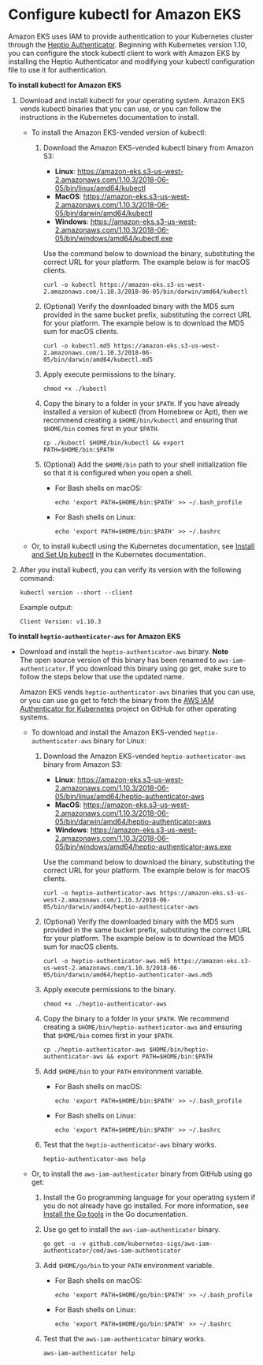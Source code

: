 # Configure kubectl for Amazon EKS<a name="configure-kubectl"></a>

Amazon EKS uses IAM to provide authentication to your Kubernetes cluster through the [Heptio Authenticator](https://github.com/heptio/authenticator)\. Beginning with Kubernetes version 1\.10, you can configure the stock kubectl client to work with Amazon EKS by installing the Heptio Authenticator and modifying your kubectl configuration file to use it for authentication\.

**To install kubectl for Amazon EKS**

1. Download and install kubectl for your operating system\. Amazon EKS vends kubectl binaries that you can use, or you can follow the instructions in the Kubernetes documentation to install\.
   + To install the Amazon EKS\-vended version of kubectl:

     1. Download the Amazon EKS\-vended kubectl binary from Amazon S3:
        + **Linux**: [https://amazon\-eks\.s3\-us\-west\-2\.amazonaws\.com/1\.10\.3/2018\-06\-05/bin/linux/amd64/kubectl](https://amazon-eks.s3-us-west-2.amazonaws.com/1.10.3/2018-06-05/bin/linux/amd64/kubectl)
        + **MacOS**: [https://amazon\-eks\.s3\-us\-west\-2\.amazonaws\.com/1\.10\.3/2018\-06\-05/bin/darwin/amd64/kubectl](https://amazon-eks.s3-us-west-2.amazonaws.com/1.10.3/2018-06-05/bin/darwin/amd64/kubectl)
        + **Windows**: [https://amazon\-eks\.s3\-us\-west\-2\.amazonaws\.com/1\.10\.3/2018\-06\-05/bin/windows/amd64/kubectl\.exe](https://amazon-eks.s3-us-west-2.amazonaws.com/1.10.3/2018-06-05/bin/windows/amd64/kubectl.exe)

        Use the command below to download the binary, substituting the correct URL for your platform\. The example below is for macOS clients\.

        ```
        curl -o kubectl https://amazon-eks.s3-us-west-2.amazonaws.com/1.10.3/2018-06-05/bin/darwin/amd64/kubectl
        ```

     1. \(Optional\) Verify the downloaded binary with the MD5 sum provided in the same bucket prefix, substituting the correct URL for your platform\. The example below is to download the MD5 sum for macOS clients\.

        ```
        curl -o kubectl.md5 https://amazon-eks.s3-us-west-2.amazonaws.com/1.10.3/2018-06-05/bin/darwin/amd64/kubectl.md5
        ```

     1. Apply execute permissions to the binary\.

        ```
        chmod +x ./kubectl
        ```

     1. Copy the binary to a folder in your `$PATH`\. If you have already installed a version of kubectl \(from Homebrew or Apt\), then we recommend creating a `$HOME/bin/kubectl` and ensuring that `$HOME/bin` comes first in your `$PATH`\.

        ```
        cp ./kubectl $HOME/bin/kubectl && export PATH=$HOME/bin:$PATH
        ```

     1. \(Optional\) Add the `$HOME/bin` path to your shell initialization file so that it is configured when you open a shell\.
        + For Bash shells on macOS:

          ```
          echo 'export PATH=$HOME/bin:$PATH' >> ~/.bash_profile
          ```
        + For Bash shells on Linux:

          ```
          echo 'export PATH=$HOME/bin:$PATH' >> ~/.bashrc
          ```
   + Or, to install kubectl using the Kubernetes documentation, see [Install and Set Up kubectl](https://kubernetes.io/docs/tasks/tools/install-kubectl/) in the Kubernetes documentation\.

1. After you install kubectl, you can verify its version with the following command:

   ```
   kubectl version --short --client
   ```

   Example output:

   ```
   Client Version: v1.10.3
   ```

**To install `heptio-authenticator-aws` for Amazon EKS**
+ Download and install the `heptio-authenticator-aws` binary\.
**Note**  
The open source version of this binary has been renamed to `aws-iam-authenticator`\. If you download this binary using go get, make sure to follow the steps below that use the updated name\.

  Amazon EKS vends `heptio-authenticator-aws` binaries that you can use, or you can use go get to fetch the binary from the [AWS IAM Authenticator for Kubernetes](https://github.com/kubernetes-sigs/aws-iam-authenticator) project on GitHub for other operating systems\.
  + To download and install the Amazon EKS\-vended `heptio-authenticator-aws` binary for Linux:

    1. Download the Amazon EKS\-vended `heptio-authenticator-aws` binary from Amazon S3:
       + **Linux**: [https://amazon\-eks\.s3\-us\-west\-2\.amazonaws\.com/1\.10\.3/2018\-06\-05/bin/linux/amd64/heptio\-authenticator\-aws](https://amazon-eks.s3-us-west-2.amazonaws.com/1.10.3/2018-06-05/bin/linux/amd64/heptio-authenticator-aws)
       + **MacOS**: [https://amazon\-eks\.s3\-us\-west\-2\.amazonaws\.com/1\.10\.3/2018\-06\-05/bin/darwin/amd64/heptio\-authenticator\-aws](https://amazon-eks.s3-us-west-2.amazonaws.com/1.10.3/2018-06-05/bin/darwin/amd64/heptio-authenticator-aws)
       + **Windows**: [https://amazon\-eks\.s3\-us\-west\-2\.amazonaws\.com/1\.10\.3/2018\-06\-05/bin/windows/amd64/heptio\-authenticator\-aws\.exe](https://amazon-eks.s3-us-west-2.amazonaws.com/1.10.3/2018-06-05/bin/windows/amd64/heptio-authenticator-aws.exe)

       Use the command below to download the binary, substituting the correct URL for your platform\. The example below is for macOS clients\.

       ```
       curl -o heptio-authenticator-aws https://amazon-eks.s3-us-west-2.amazonaws.com/1.10.3/2018-06-05/bin/darwin/amd64/heptio-authenticator-aws
       ```

    1. \(Optional\) Verify the downloaded binary with the MD5 sum provided in the same bucket prefix, substituting the correct URL for your platform\. The example below is to download the MD5 sum for macOS clients\.

       ```
       curl -o heptio-authenticator-aws.md5 https://amazon-eks.s3-us-west-2.amazonaws.com/1.10.3/2018-06-05/bin/darwin/amd64/heptio-authenticator-aws.md5
       ```

    1. Apply execute permissions to the binary\.

       ```
       chmod +x ./heptio-authenticator-aws
       ```

    1. Copy the binary to a folder in your `$PATH`\. We recommend creating a `$HOME/bin/heptio-authenticator-aws` and ensuring that `$HOME/bin` comes first in your `$PATH`\.

       ```
       cp ./heptio-authenticator-aws $HOME/bin/heptio-authenticator-aws && export PATH=$HOME/bin:$PATH
       ```

    1. Add `$HOME/bin` to your `PATH` environment variable\.
       + For Bash shells on macOS:

         ```
         echo 'export PATH=$HOME/bin:$PATH' >> ~/.bash_profile
         ```
       + For Bash shells on Linux:

         ```
         echo 'export PATH=$HOME/bin:$PATH' >> ~/.bashrc
         ```

    1. Test that the `heptio-authenticator-aws` binary works\.

       ```
       heptio-authenticator-aws help
       ```
  + Or, to install the `aws-iam-authenticator` binary from GitHub using go get:

    1. Install the Go programming language for your operating system if you do not already have go installed\. For more information, see [Install the Go tools](https://golang.org/doc/install#install) in the Go documentation\.

    1. Use go get to install the `aws-iam-authenticator` binary\.

       ```
       go get -u -v github.com/kubernetes-sigs/aws-iam-authenticator/cmd/aws-iam-authenticator
       ```

    1. Add `$HOME/go/bin` to your `PATH` environment variable\.
       + For Bash shells on macOS:

         ```
         echo 'export PATH=$HOME/go/bin:$PATH' >> ~/.bash_profile
         ```
       + For Bash shells on Linux:

         ```
         echo 'export PATH=$HOME/go/bin:$PATH' >> ~/.bashrc
         ```

    1. Test that the `aws-iam-authenticator` binary works\.

       ```
       aws-iam-authenticator help
       ```